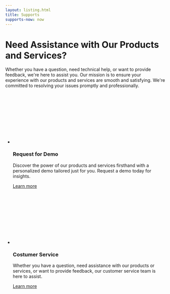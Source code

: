 ```yaml
---
layout: listing.html
title: Supports
supports-now: now
---
```


<div class="text">

# Need Assistance with Our Products and Services?

Whether you have a question, need technical help, or want to provide feedback, we're here to assist you. Our mission is to ensure your experience with our products and services are smooth and satisfying. We're committed to resolving your issues promptly and professionally.

</div>

<div class="dots"></div>

- <svg width="160" height="160" viewBox="0 0 128 128" aria-label="Icon of hand requesting a demo"><use href="/img/icons/shadow.svg#request-demo"></use></svg>

  ### Request for Demo

  Discover the power of our products and services firsthand with a personalized demo tailored just for you. Request a demo today for insights.

  <a href="/request-for-demo" class="button pill blue">Learn more <i class="arrow"></i></a>

- <svg width="160" height="160" viewBox="0 0 128 128" aria-label="Two chat bubble depicting costumer service "><use href="/img/icons/shadow.svg#costumer"></use></svg>

  ### Costumer Service

  Whether you have a question, need assistance with our products or services, or want to provide feedback, our customer service team is here to assist.

  <a href="/costumer-service" class="button pill blue">Learn more <i class="arrow"></i></a>
